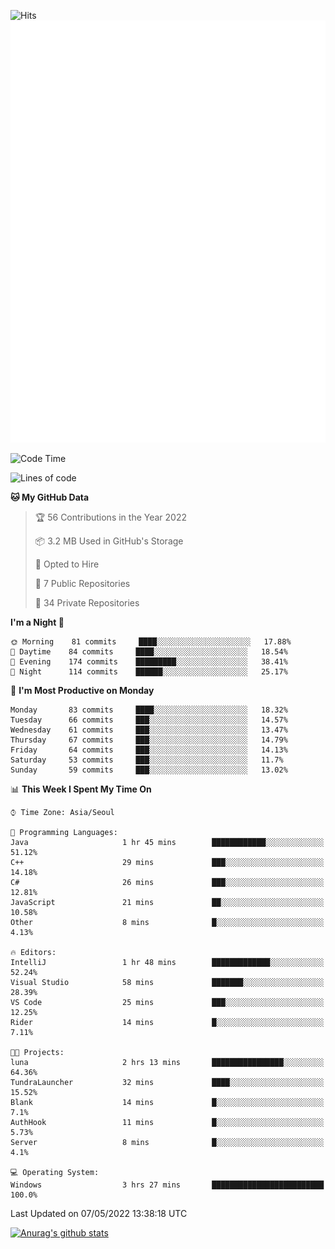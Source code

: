 ![Hits](https://hits.seeyoufarm.com/api/count/incr/badge.svg?url=https%3A%2F%2Fgithub.com%2Fkokose1234&count_bg=%2379C83D&title_bg=%23555555&icon=apple.svg&icon_color=%23E7E7E7&title=hits&edge_flat=false)
<br/>
![Metrics](https://github.com/kokose1234/kokose1234/blob/main/github-metrics.svg)

<!--START_SECTION:waka-->
![Code Time](http://img.shields.io/badge/Code%20Time-633%20hrs%2021%20mins-blue)

![Lines of code](https://img.shields.io/badge/From%20Hello%20World%20I%27ve%20Written-2%20Million%20lines%20of%20code-blue)

**🐱 My GitHub Data** 

> 🏆 56 Contributions in the Year 2022
 > 
> 📦 3.2 MB Used in GitHub's Storage 
 > 
> 💼 Opted to Hire
 > 
> 📜 7 Public Repositories 
 > 
> 🔑 34 Private Repositories  
 > 
**I'm a Night 🦉** 

```text
🌞 Morning    81 commits     ████░░░░░░░░░░░░░░░░░░░░░   17.88% 
🌆 Daytime    84 commits     ████░░░░░░░░░░░░░░░░░░░░░   18.54% 
🌃 Evening    174 commits    █████████░░░░░░░░░░░░░░░░   38.41% 
🌙 Night      114 commits    ██████░░░░░░░░░░░░░░░░░░░   25.17%

```
📅 **I'm Most Productive on Monday** 

```text
Monday       83 commits     ████░░░░░░░░░░░░░░░░░░░░░   18.32% 
Tuesday      66 commits     ███░░░░░░░░░░░░░░░░░░░░░░   14.57% 
Wednesday    61 commits     ███░░░░░░░░░░░░░░░░░░░░░░   13.47% 
Thursday     67 commits     ███░░░░░░░░░░░░░░░░░░░░░░   14.79% 
Friday       64 commits     ███░░░░░░░░░░░░░░░░░░░░░░   14.13% 
Saturday     53 commits     ███░░░░░░░░░░░░░░░░░░░░░░   11.7% 
Sunday       59 commits     ███░░░░░░░░░░░░░░░░░░░░░░   13.02%

```


📊 **This Week I Spent My Time On** 

```text
⌚︎ Time Zone: Asia/Seoul

💬 Programming Languages: 
Java                     1 hr 45 mins        ████████████░░░░░░░░░░░░░   51.12% 
C++                      29 mins             ███░░░░░░░░░░░░░░░░░░░░░░   14.18% 
C#                       26 mins             ███░░░░░░░░░░░░░░░░░░░░░░   12.81% 
JavaScript               21 mins             ██░░░░░░░░░░░░░░░░░░░░░░░   10.58% 
Other                    8 mins              █░░░░░░░░░░░░░░░░░░░░░░░░   4.13%

🔥 Editors: 
IntelliJ                 1 hr 48 mins        █████████████░░░░░░░░░░░░   52.24% 
Visual Studio            58 mins             ███████░░░░░░░░░░░░░░░░░░   28.39% 
VS Code                  25 mins             ███░░░░░░░░░░░░░░░░░░░░░░   12.25% 
Rider                    14 mins             █░░░░░░░░░░░░░░░░░░░░░░░░   7.11%

🐱‍💻 Projects: 
luna                     2 hrs 13 mins       ████████████████░░░░░░░░░   64.36% 
TundraLauncher           32 mins             ████░░░░░░░░░░░░░░░░░░░░░   15.52% 
Blank                    14 mins             █░░░░░░░░░░░░░░░░░░░░░░░░   7.1% 
AuthHook                 11 mins             █░░░░░░░░░░░░░░░░░░░░░░░░   5.73% 
Server                   8 mins              █░░░░░░░░░░░░░░░░░░░░░░░░   4.1%

💻 Operating System: 
Windows                  3 hrs 27 mins       █████████████████████████   100.0%

```


 Last Updated on 07/05/2022 13:38:18 UTC
<!--END_SECTION:waka-->

[![Anurag's github stats](https://github-readme-stats.vercel.app/api?username=kokose1234&theme=dracula)](https://github.com/anuraghazra/github-readme-stats)



	
